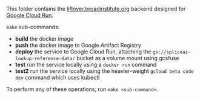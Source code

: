 This folder contains the [liftover.broadinstitute.org](https://liftover.broadinstitute.org) backend designed for [Google Cloud Run](https://cloud.google.com/run).

`make` sub-commands:
  
* **build** the docker image  
* **push** the docker image to Google Artifact Registry  
* **deploy** the service to Google Cloud Run, attaching the `gs://spliceai-lookup-reference-data/` bucket as a volume mount using gcsfuse 
* **test** run the service locally using a `docker run` command
* **test2** run the service locally using the heavier-weight `gcloud beta code dev` command which uses kubectl

To perform any of these operations, run `make <sub-command>`.
